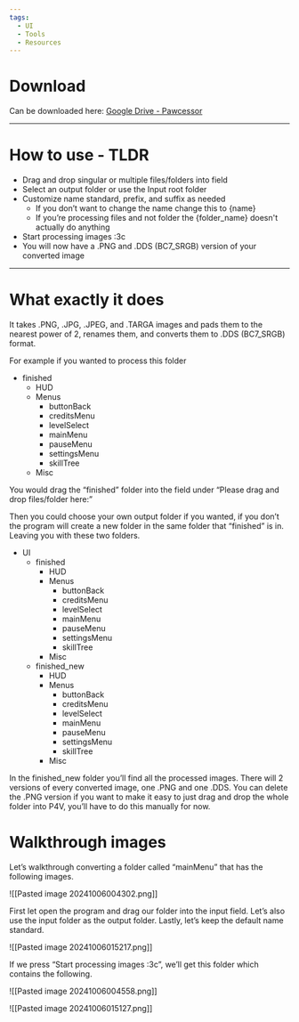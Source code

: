 ```yaml
---
tags:
  - UI
  - Tools
  - Resources
---
```

# Download

Can be downloaded here: [Google Drive - Pawcessor](https://drive.google.com/file/d/10fwEzH8T-xvWQvdi47lhQWea5OYjujpz/view?usp=sharing)

<hr>

# How to use - TLDR

- Drag and drop singular or multiple files/folders into field
- Select an output folder or use the Input root folder
- Customize name standard, prefix, and suffix as needed
	- If you don’t want to change the name change this to {name}
	- If you’re processing files and not folder the {folder_name} doesn't actually do anything
- Start processing images :3c
- You will now have a .PNG and .DDS (BC7_SRGB) version of your converted image


<hr>

# What exactly it does
It takes .PNG, .JPG, .JPEG, and .TARGA images and pads them to the nearest power of 2, renames them, and converts them to .DDS (BC7_SRGB) format. 

For example if you wanted to process this folder
- finished
	- HUD
	- Menus
		- buttonBack
		- creditsMenu
		- levelSelect
		- mainMenu
		- pauseMenu
		- settingsMenu
		- skillTree
	- Misc

You would drag the “finished” folder into the field under “Please drag and drop files/folder here:”

Then you could choose your own output folder if you wanted, if you don’t the program will create a new folder in the same folder that “finished” is in. Leaving you with these two folders.

- UI
	- finished
		- HUD
		- Menus
			- buttonBack
			- creditsMenu
			- levelSelect
			- mainMenu
			- pauseMenu
			- settingsMenu
			- skillTree
		- Misc
	- finished_new
		- HUD
		- Menus
			- buttonBack
			- creditsMenu
			- levelSelect
			- mainMenu
			- pauseMenu
			- settingsMenu
			- skillTree
		- Misc

In the finished_new folder you’ll find all the processed images. There will 2 versions of every converted image, one .PNG and one .DDS. You can delete the .PNG version if you want to make it easy to just drag and drop the whole folder into P4V, you’ll have to do this manually for now.

# Walkthrough images
Let’s walkthrough converting a folder called “mainMenu” that has the following images.

![[Pasted image 20241006004302.png]]

First let open the program and drag our folder into the input field. Let’s also use the input folder as the output folder. Lastly, let’s keep the default name standard.

![[Pasted image 20241006015217.png]]

If we press “Start processing images :3c”, we’ll get this folder which contains the following.

![[Pasted image 20241006004558.png]]

![[Pasted image 20241006015127.png]]
